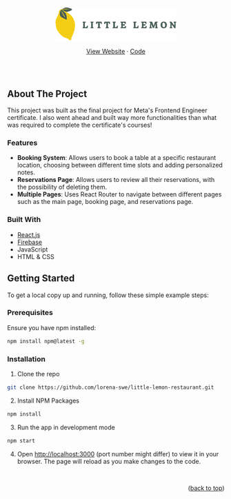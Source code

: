 <div id="top"></div>

<br />
<div align="center">
  <a href="https://github.com/lorena-swe/little-lemon-restaurant">
    <img src="src/assets/Asset 16@4x.png" alt="Logo"  width="280" height="auto" >
  </a>
  
  <br />

  <p align="center">
    <a href="https://lorena-swe.github.io/little-lemon-restaurant/">View Website</a>
    ·
    <a href="https://github.com/lorena-swe/little-lemon-restaurant">Code</a>
  </p>
</div>

<br /><br />


<!-- ABOUT THE PROJECT -->
## About The Project

This project was built as the final project for Meta's Frontend Engineer certificate. I also went ahead and built way more functionalities than what was required to complete the certificate's courses!

### Features

- **Booking System**: Allows users to book a table at a specific restaurant location, choosing between different time slots and adding personalized notes.
- **Reservations Page**: Allows users to review all their reservations, with the possibility of deleting them.
- **Multiple Pages**: Uses React Router to navigate between different pages such as the main page, booking page, and reservations page.

### Built With

- [React.js](https://reactjs.org/)
- [Firebase](https://firebase.google.com/)
- JavaScript
- HTML & CSS


<!-- GETTING STARTED -->
## Getting Started

To get a local copy up and running, follow these simple example steps:

### Prerequisites

Ensure you have npm installed:
```sh
npm install npm@latest -g
```

### Installation

1. Clone the repo
  ```sh
  git clone https://github.com/lorena-swe/little-lemon-restaurant.git
  ```
2. Install NPM Packages
  ```sh
  npm install
  ```
3. Run the app in development mode
  ```sh
  npm start
  ```
4. Open [http://localhost:3000](http://localhost:3000) (port number might differ) to view it in your browser. The page will reload as you make changes to the code.

<br />

<p align="right">(<a href="#top">back to top</a>)</p>
